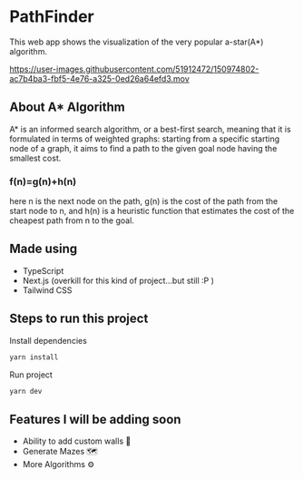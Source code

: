 # PathFinder

This web app shows the visualization of the very popular a-star(A\*) algorithm.

https://user-images.githubusercontent.com/51912472/150974802-ac7b4ba3-fbf5-4e76-a325-0ed26a64efd3.mov

## About A\* Algorithm

A\* is an informed search algorithm, or a best-first search, meaning that it is formulated in terms of weighted graphs: starting from a specific starting node of a graph, it aims to find a path to the given goal node having the smallest cost.

### f(n)=g(n)+h(n)

here n is the next node on the path, g(n) is the cost of the path from the start node to n, and h(n) is a heuristic function that estimates the cost of the cheapest path from n to the goal.

## Made using

- TypeScript
- Next.js (overkill for this kind of project...but still :P )
- Tailwind CSS

## Steps to run this project

Install dependencies

```bash
yarn install
```

Run project

```bash
yarn dev
```

## Features I will be adding soon

- Ability to add custom walls 🧱
- Generate Mazes 🗺
- More Algorithms ⚙️
